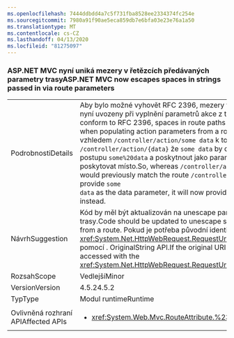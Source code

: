 ```yaml
---
ms.openlocfilehash: 7444ddbdd4a7c5f731fba8528ee2334374fc254e
ms.sourcegitcommit: 7980a91f90ae5eca859db7e6bfa03e23e76a1a50
ms.translationtype: MT
ms.contentlocale: cs-CZ
ms.lasthandoff: 04/13/2020
ms.locfileid: "81275097"
---
```

### <a name="aspnet-mvc-now-escapes-spaces-in-strings-passed-in-via-route-parameters"></a><span data-ttu-id="a69d5-101">ASP.NET MVC nyní uniká mezery v řetězcích předávaných parametry trasy</span><span class="sxs-lookup"><span data-stu-id="a69d5-101">ASP.NET MVC now escapes spaces in strings passed in via route parameters</span></span>

|   |   |
|---|---|
|<span data-ttu-id="a69d5-102">Podrobnosti</span><span class="sxs-lookup"><span data-stu-id="a69d5-102">Details</span></span>|<span data-ttu-id="a69d5-103">Aby bylo možné vyhovět RFC 2396, mezery v trasách trasy jsou nyní uvozeny při vyplnění parametrů akce z trasy.</span><span class="sxs-lookup"><span data-stu-id="a69d5-103">In order to conform to RFC 2396, spaces in route paths are now escaped when populating action parameters from a route.</span></span> <span data-ttu-id="a69d5-104">Takže vzhledem <code>/controller/action/some data</code> k tomu, <code>/controller/action/{data}</code> že <code>some data</code> by dříve odpovídat postupu <code>some%20data</code> a poskytnout jako parametr data, bude nyní poskytovat místo.</span><span class="sxs-lookup"><span data-stu-id="a69d5-104">So, whereas  <code>/controller/action/some data</code> would previously match the route <code>/controller/action/{data}</code> and provide <code>some data</code> as the data parameter, it will now provide <code>some%20data</code> instead.</span></span>|
|<span data-ttu-id="a69d5-105">Návrh</span><span class="sxs-lookup"><span data-stu-id="a69d5-105">Suggestion</span></span>|<span data-ttu-id="a69d5-106">Kód by měl být aktualizován na unescape parametry řetězce z trasy.</span><span class="sxs-lookup"><span data-stu-id="a69d5-106">Code should be updated to unescape string parameters from a route.</span></span> <span data-ttu-id="a69d5-107">Pokud je potřeba původní identifikátor URI, lze <xref:System.Net.HttpWebRequest.RequestUri>k němu přistupovat pomocí . OriginalString API.</span><span class="sxs-lookup"><span data-stu-id="a69d5-107">If the original URI is needed, it can be accessed with the <xref:System.Net.HttpWebRequest.RequestUri>.OriginalString API.</span></span>|
|<span data-ttu-id="a69d5-108">Rozsah</span><span class="sxs-lookup"><span data-stu-id="a69d5-108">Scope</span></span>|<span data-ttu-id="a69d5-109">Vedlejší</span><span class="sxs-lookup"><span data-stu-id="a69d5-109">Minor</span></span>|
|<span data-ttu-id="a69d5-110">Version</span><span class="sxs-lookup"><span data-stu-id="a69d5-110">Version</span></span>|<span data-ttu-id="a69d5-111">4.5.2</span><span class="sxs-lookup"><span data-stu-id="a69d5-111">4.5.2</span></span>|
|<span data-ttu-id="a69d5-112">Typ</span><span class="sxs-lookup"><span data-stu-id="a69d5-112">Type</span></span>|<span data-ttu-id="a69d5-113">Modul runtime</span><span class="sxs-lookup"><span data-stu-id="a69d5-113">Runtime</span></span>|
|<span data-ttu-id="a69d5-114">Ovlivněná rozhraní API</span><span class="sxs-lookup"><span data-stu-id="a69d5-114">Affected APIs</span></span>|<ul><li><xref:System.Web.Mvc.RouteAttribute.%23ctor(System.String)></li></ul>|
